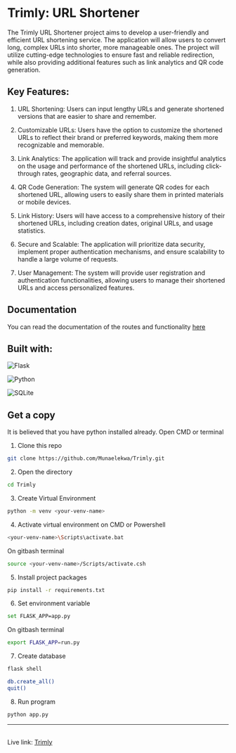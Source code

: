 # Trimly: URL Shortener

The Trimly URL Shortener project aims to develop a user-friendly and efficient URL shortening service. The application will allow users to convert long, complex URLs into shorter, more manageable ones. The project will utilize cutting-edge technologies to ensure fast and reliable redirection, while also providing additional features such as link analytics and QR code generation.

## Key Features:

1. URL Shortening: Users can input lengthy URLs and generate shortened versions that are easier to share and remember.

2. Customizable URLs: Users have the option to customize the shortened URLs to reflect their brand or preferred keywords, making them more recognizable and memorable.

3. Link Analytics: The application will track and provide insightful analytics on the usage and performance of the shortened URLs, including click-through rates, geographic data, and referral sources.

4. QR Code Generation: The system will generate QR codes for each shortened URL, allowing users to easily share them in printed materials or mobile devices.

5. Link History: Users will have access to a comprehensive history of their shortened URLs, including creation dates, original URLs, and usage statistics.

6. Secure and Scalable: The application will prioritize data security, implement proper authentication mechanisms, and ensure scalability to handle a large volume of requests.

7. User Management: The system will provide user registration and authentication functionalities, allowing users to manage their shortened URLs and access personalized features.

## Documentation
You can read the documentation of the routes and functionality <a href="https://www.trimly.site/BackendDocs">here</a>


## Built with:
![Flask](https://img.shields.io/badge/flask-%23000.svg?style=for-the-badge&logo=flask&logoColor=white)

![Python](https://img.shields.io/badge/python-3670A0?style=for-the-badge&logo=python&logoColor=ffdd54)

![SQLite](https://img.shields.io/badge/sqlite-%2307405e.svg?style=for-the-badge&logo=sqlite&logoColor=white)

## Get a copy
It is believed that you have python installed already. Open CMD or terminal
1. Clone this repo
```sh
git clone https://github.com/Munaelekwa/Trimly.git
```
2. Open the directory
```sh
cd Trimly
```
3. Create Virtual Environment
```sh
python -m venv <your-venv-name>
```
4. Activate virtual environment on CMD or Powershell
```sh
<your-venv-name>\Scripts\activate.bat
```
On gitbash terminal
```sh
source <your-venv-name>/Scripts/activate.csh
```
5. Install project packages
```sh
pip install -r requirements.txt
```
6. Set environment variable
```sh
set FLASK_APP=app.py
```
On gitbash terminal
```sh
export FLASK_APP=run.py
```
7. Create database
```sh
flask shell
```
```sh
db.create_all()
quit()
```
8. Run program
```sh
python app.py
```
<hr>


<br/>
Live link: <a href="https://www.trimly.site/">Trimly</a>
